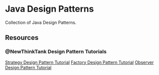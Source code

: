 Java Design Patterns
====================

Collection of Java Design Patterns.

Resources
---------
### @NewThinkTank Design Pattern Tutorials
[Strategy Design Pattern Tutorial](http://www.newthinktank.com/2012/08/strategy-design-pattern-tutorial/)
[Factory Design Pattern Tutorial](http://www.newthinktank.com/2012/09/factory-design-pattern-tutorial/)
[Observer Design Pattern Tutorial](http://www.newthinktank.com/2012/08/observer-design-pattern-tutorial/)